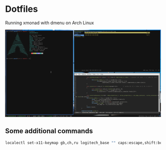 # Dotfiles

Running xmonad with dmenu on Arch Linux

![screenshot](.arch_setup.png)


## Some additional commands
```bash
localectl set-x11-keymap gb,ch,ru logitech_base "" caps:escape,shift:both_capslock,grp:win_space_toggle,grp_led:scroll
```
